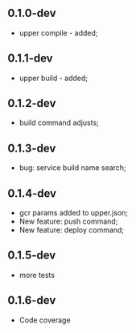 ## 0.1.0-dev

- upper compile - added;

## 0.1.1-dev

- upper build - added;

## 0.1.2-dev

- build command adjusts;

## 0.1.3-dev

- bug: service build name search;

## 0.1.4-dev

- gcr params added to upper.json;
- New feature: push command;
- New feature: deploy command;

## 0.1.5-dev

- more tests

## 0.1.6-dev

- Code coverage
